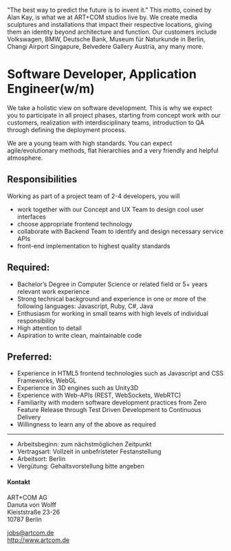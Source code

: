 "The best way to predict the future is to invent it." This motto, coined by Alan Kay, is what we at ART+COM studios live by. We create media sculptures and installations that impact their respective locations, giving them an identity beyond architecture and function. Our customers include Volkswagen, BMW, Deutsche Bank, Museum für Naturkunde in Berlin, Changi Airport Singapure, Belvedere Gallery Austria, any many more.

# Software Developer, Application Engineer(w/m)

We take a holistic view on software development. This is why we expect you to participate in all project phases, starting from concept work with our customers, realization with interdisciplinary teams, introduction to QA through defining the deployment process.

We are a young team with high standards. You can expect agile/evolutionary methods, flat hierarchies and a very friendly and helpful atmosphere.

## Responsibilities

Working as part of a project team of 2-4 developers, you will

- work together with our Concept and UX Team to design cool user interfaces
- choose appropriate frontend technology
- collaborate with Backend Team to identify and design necessary service APIs
- front-end implementation to highest quality standards

## Required:

- Bachelor’s Degree in Computer Science or related field or 5+ years relevant work experience
- Strong technical background and experience in one or more of the following languages: Javascript, Ruby, C#, Java
- Enthusiasm for working in small teams with high levels of individual responsibility
- High attention to detail
- Aspiration to write clean, maintainable code

## Preferred:

- Experience in HTML5 frontend technologies such as Javascript and CSS Frameworks, WebGL
- Experience in 3D engines such as Unity3D
- Experience with Web-APIs (REST, WebSockets, WebRTC)
- Familiarity with modern software development practices from Zero Feature Release through Test Driven Development to Continuous Delivery
- Willingness to learn any of the above as required

---

* Arbeitsbeginn: zum nächstmöglichen Zeitpunkt
* Vertragsart: Vollzeit in unbefristeter Festanstellung
* Arbeitsort: Berlin
* Vergütung: Gehaltsvorstellung bitte angeben

#### Kontakt

ART+COM AG<br>
Danuta von Wolff<br>
Kleiststraße 23-26<br>
10787 Berlin<br>

<jobs@artcom.de><br>
<http://www.artcom.de>
